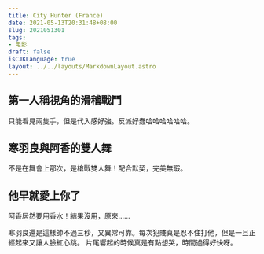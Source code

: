 ```yaml
---
title: City Hunter (France)
date: 2021-05-13T20:31:48+08:00
slug: 2021051301
tags: 
- 电影
draft: false
isCJKLanguage: true
layout: ../../layouts/MarkdownLayout.astro
---
```

## 第一人稱視角的滑稽戰鬥

只能看見兩隻手，但是代入感好強。反派好蠢哈哈哈哈哈哈。

## 寒羽良與阿香的雙人舞

不是在舞會上那次，是槍戰雙人舞！配合默契，完美無瑕。

## 他早就愛上你了

阿香居然要用香水！結果沒用，原來……

寒羽良還是這樣帥不過三秒，又異常可靠。每次犯賤真是忍不住打他，但是一旦正經起來又讓人臉紅心跳。
片尾響起的時候真是有點想哭，時間過得好快呀。
